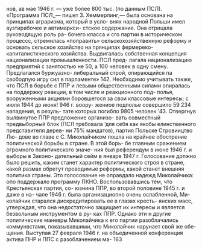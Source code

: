 нов, ав мае 1946 г. — уже более 800 тыс. (по данным
ПСЛ). «Программа ПСЛ,‚— пишет 3. Хеммерлинг,—
была основана на принципах аграризма, который в усло-
внях народной Польши имел аузтирабочее и автимаркси-
стское содержание. Она отрицала руководящую роль ра-
бочего класса и сго партии в историческом процессс,
стремнлась «поправить» сельскохозяйственную реформу
и основать сельское хозяйство на прянципах фермереко-
капиталисткческого хозяйства. Выдвигалась собственная
концепция национализации промышленности. ПСЛ пред-
лагала национализацию предприятнй с занятостью не 50,
а 100 человек в одну смену. Предлагался буржуазно-
либеральный строй, опирающийся па свободпую игру сил
в парламенте» 142.
Необходимо учитывать также, что ПСЛ в борьбе с
ППР и левыми общественными силами опиралась на
поддержку реакции, в том числе и реакционного под-
полья, вооруженными акцнями боровшегося за свои
классовые интересы; с июля 1944 до июня! 946 г. воору-
жениое подполье совершило 59 234 нападения, в резуль-
тате которых погибло 9805 человек '43.
Отвергнув вылвинутое ППР предложение организо-
вать совместный предвыборный блок (ПСЛ требовала
‘для себя как якобы елинственного представителя дерев-
ни 75% мандатов), партия Польске Стровиицтво Лю-
дове во главе с С. Миколайчиком пошла на крайнее
обострение политической борьбы в стране. В этой борь-
бе главным сражением огромного политического значе-
ния был референдум в июне 1946 г. и выборы в Законо-
дательный сейм в январе 1947 г. Голосование должно
было решить, каким станет характер политического строя
в стране, какой размах обретут проводимые реформы,
какой станет внешняя политика страны. Это голосование
не оправдало надежд Миколайчика: опо поддержало
программу ПКНО.
Воспользовавшись тем, что Крестьянская партия, со-
юзнина ППР, во второй половине 1945 г. и даже в на-
чале 1946 г. была организациопно очень ослабленной, Ми-
колайчик старался дискредитировать ее в глазах кресть-
янских масс, утверждая, что она недостаточно защищает
их интересы и является безвольным инструментом в ру-
ках ППР. Однако эти н другие политические маневры
Миколайчика к его партии разоблачались коммунвстами,
показывавшими, что Миколайчик нарунает свой же обе-
щания. Выступая 27 февраля 1946 г. на объедиченной
конференция актива ПНР и ППС с разоблачением ма-
163
